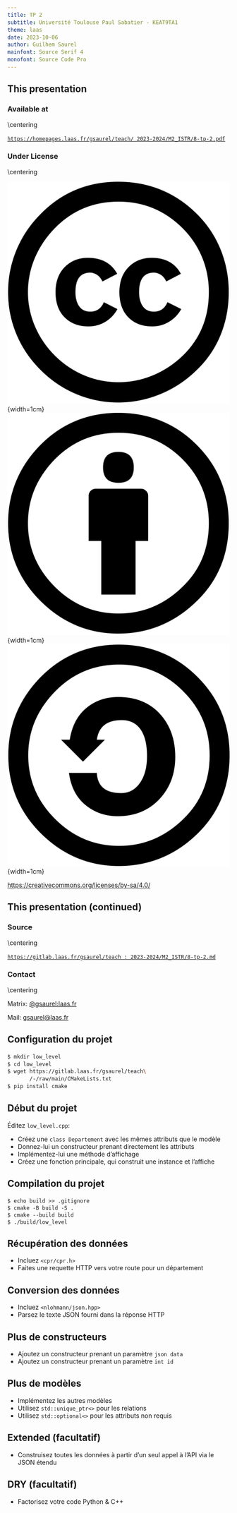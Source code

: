 ```yaml
---
title: TP 2
subtitle: Université Toulouse Paul Sabatier - KEAT9TA1
theme: laas
date: 2023-10-06
author: Guilhem Saurel
mainfont: Source Serif 4
monofont: Source Code Pro
---
```


## This presentation

### Available at

\centering

[`https://homepages.laas.fr/gsaurel/teach/
2023-2024/M2_ISTR/8-tp-2.pdf`](https://homepages.laas.fr/gsaurel/teach/2023-2024/M2_ISTR/8-tp-2.pdf)

### Under License

\centering

![CC](media/cc.png){width=1cm}
![BY](media/by.png){width=1cm}
![SA](media/sa.png){width=1cm}

<https://creativecommons.org/licenses/by-sa/4.0/>

## This presentation (continued)

### Source

\centering

[`https://gitlab.laas.fr/gsaurel/teach :
2023-2024/M2_ISTR/8-tp-2.md`](https://gitlab.laas.fr/gsaurel/teach/-/blob/main/2023-2024/M2_ISTR/8-tp-2.md)

### Contact

\centering

Matrix: [@gsaurel:laas.fr](https://matrix.to/\#/@gsaurel:laas.fr)

Mail: [gsaurel@laas.fr](mailto::gsaurel@laas.fr)

## Configuration du projet

```bash
$ mkdir low_level
$ cd low_level
$ wget https://gitlab.laas.fr/gsaurel/teach\
       /-/raw/main/CMakeLists.txt
$ pip install cmake
```

## Début du projet

Éditez `low_level.cpp`:

- Créez une `class Departement` avec les mêmes attributs que le modèle
- Donnez-lui un constructeur prenant directement les attributs
- Implémentez-lui une méthode d’affichage
- Créez une fonction principale, qui construit une instance et l’affiche

## Compilation du projet

```
$ echo build >> .gitignore
$ cmake -B build -S .
$ cmake --build build
$ ./build/low_level
```

## Récupération des données

- Incluez `<cpr/cpr.h>`
- Faites une requette HTTP vers votre route pour un département

## Conversion des données

- Incluez `<nlohmann/json.hpp>`
- Parsez le texte JSON fourni dans la réponse HTTP

## Plus de constructeurs

- Ajoutez un constructeur prenant un paramètre `json data`
- Ajoutez un constructeur prenant un paramètre `int id`

## Plus de modèles

- Implémentez les autres modèles
- Utilisez `std::unique_ptr<>` pour les relations
- Utilisez `std::optional<>` pour les attributs non requis

## Extended (facultatif)

- Construisez toutes les données à partir d’un seul appel à l’API via le JSON étendu

## DRY (facultatif)

- Factorisez votre code Python & C++

